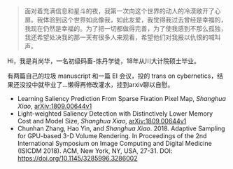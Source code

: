> 面对着充满信息和星斗的夜，我第一次向这个世界的动人的冷漠敞开了心扉。我体验到这个世界如此像我，如此友爱，我觉得我过去曾经是幸福的，我现在仍然是幸福的。为了把一切都做得完善，为了使我感到不那么孤独，我还希望处决我的那一天有很多人来观看，希望他们对我报以仇恨的喊叫声。 

Hi，我是肖尚华，一名初级码畜-炼丹学徒，18年从川大计院硕士毕业。

有两篇自己的垃圾 manuscript 和一篇 EI 会议，投的 trans on cybernetics，结果还没投中就毕业了...懒得再修改灌水，挂到arxiv聊以自慰。

* Learning Saliency Prediction From Sparse Fixation Pixel Map, *Shanghua Xiao*, [arXiv:1809.00644v1](https://arxiv.org/abs/1809.00644)
* Light-weighted Saliency Detection with Distinctively Lower Memory Cost and Model Size, *Shanghua Xiao*, [arXiv:1809.00644v1](https://arxiv.org/abs/1809.00644)
* Chunhan Zhang, Hao Yin, and *Shanghua Xiao*. 2018. Adaptive Sampling for GPU-based 3-D Volume Rendering. In Proceedings of the 2nd International Symposium on Image Computing and Digital Medicine (ISICDM 2018). ACM, New York, NY, USA, 27-31. DOI: https://doi.org/10.1145/3285996.3286002